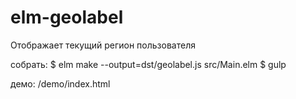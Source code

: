 # elm-geolabel

Отображает текущий регион пользователя

собрать:
$ elm make --output=dst/geolabel.js src/Main.elm
$ gulp

демо:
/demo/index.html

